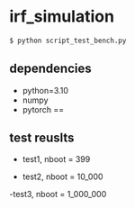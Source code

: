 # irf_simulation

```bash
$ python script_test_bench.py
```


## dependencies
- python=3.10
- numpy
- pytorch == 

## test reuslts
- test1, nboot = 399


- test2, nboot = 10_000



-test3, nboot = 1_000_000




